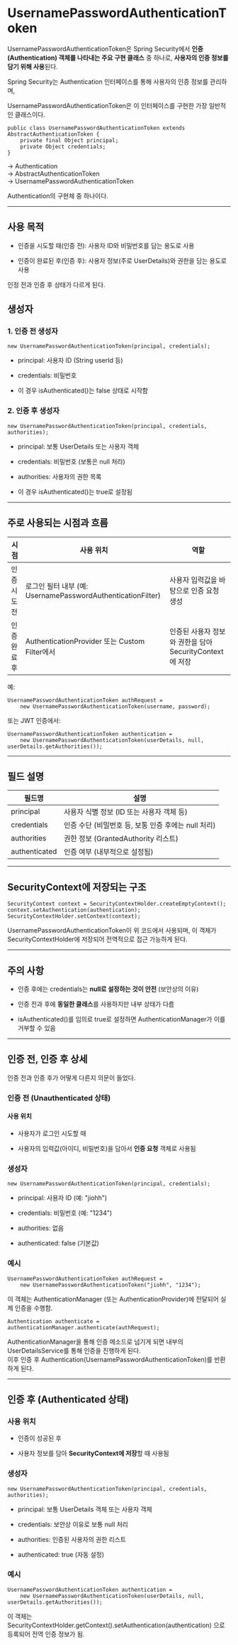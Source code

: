 # **UsernamePasswordAuthenticationToken**


UsernamePasswordAuthenticationToken은 Spring Security에서 **인증(Authentication) 객체를 나타내는 주요 구현 클래스** 중 하나로, **사용자의 인증 정보를 담기 위해 사용**된다.
  

Spring Security는 Authentication 인터페이스를 통해 사용자의 인증 정보를 관리하며,

UsernamePasswordAuthenticationToken은 이 인터페이스를 구현한 가장 일반적인 클래스이다.

```
public class UsernamePasswordAuthenticationToken extends AbstractAuthenticationToken {
    private final Object principal;
    private Object credentials;
}
```

-> Authentication  
	-> AbstractAuthenticationToken  
		-> UsernamePasswordAuthenticationToken  
		
Authentication의 구현체 중 하나이다.

---
## **사용 목적**

- 인증을 시도할 때(인증 전): 사용자 ID와 비밀번호를 담는 용도로 사용
    
- 인증이 완료된 후(인증 후): 사용자 정보(주로 UserDetails)와 권한을 담는 용도로 사용

인정 전과 인증 후 상태가 다르게 된다.

## **생성자**

  

### **1. 인증 전 생성자**

```
new UsernamePasswordAuthenticationToken(principal, credentials);
```

- principal: 사용자 ID (String userId 등)
    
- credentials: 비밀번호
    
- 이 경우 isAuthenticated()는 false 상태로 시작함
    

  

### **2. 인증 후 생성자**

```
new UsernamePasswordAuthenticationToken(principal, credentials, authorities);
```

- principal: 보통 UserDetails 또는 사용자 객체
    
- credentials: 비밀번호 (보통은 null 처리)
    
- authorities: 사용자의 권한 목록
    
- 이 경우 isAuthenticated()는 true로 설정됨
    

---

## **주로 사용되는 시점과 흐름**

|**시점**|**사용 위치**|**역할**|
|---|---|---|
|인증 시도 전|로그인 필터 내부 (예: UsernamePasswordAuthenticationFilter)|사용자 입력값을 바탕으로 인증 요청 생성|
|인증 완료 후|AuthenticationProvider 또는 Custom Filter에서|인증된 사용자 정보와 권한을 담아 SecurityContext에 저장|


예:

```
UsernamePasswordAuthenticationToken authRequest =
    new UsernamePasswordAuthenticationToken(username, password);
```

또는 JWT 인증에서:

```
UsernamePasswordAuthenticationToken authentication =
    new UsernamePasswordAuthenticationToken(userDetails, null, userDetails.getAuthorities());
```

---

## **필드 설명**

|**필드명**|**설명**|
|---|---|
|principal|사용자 식별 정보 (ID 또는 사용자 객체 등)|
|credentials|인증 수단 (비밀번호 등, 보통 인증 후에는 null 처리)|
|authorities|권한 정보 (GrantedAuthority 리스트)|
|authenticated|인증 여부 (내부적으로 설정됨)|

---

## **SecurityContext에 저장되는 구조**

```
SecurityContext context = SecurityContextHolder.createEmptyContext();
context.setAuthentication(authentication);
SecurityContextHolder.setContext(context);
```

UsernamePasswordAuthenticationToken이 위 코드에서 사용되며, 이 객체가 SecurityContextHolder에 저장되어 전역적으로 접근 가능하게 된다.

---

## **주의 사항**

- 인증 후에는 credentials는 **null로 설정하는 것이 안전** (보안상의 이유)
    
- 인증 전과 후에 **동일한 클래스**를 사용하지만 내부 상태가 다름
    
- isAuthenticated()를 임의로 true로 설정하면 AuthenticationManager가 이를 거부할 수 있음
    

---

## **인증 전, 인증 후 상세**

인증 전과 인증 후가 어떻게 다른지 의문이 들었다.  
### **인증 전 (Unauthenticated 상태)**

#### **사용 위치**

- 사용자가 로그인 시도할 때
    
- 사용자의 입력값(아이디, 비밀번호)을 담아서 **인증 요청** 객체로 사용됨
    

### **생성자**

```
new UsernamePasswordAuthenticationToken(principal, credentials);
```

- principal: 사용자 ID (예: "jiohh")
    
- credentials: 비밀번호 (예: "1234")
    
- authorities: 없음
    
- authenticated: false (기본값)
    

### **예시**

```
UsernamePasswordAuthenticationToken authRequest =
    new UsernamePasswordAuthenticationToken("jiohh", "1234");
```

이 객체는 AuthenticationManager (또는 AuthenticationProvider)에 전달되어 실제 인증을 수행함.

```
Authentication authenticate = authenticationManager.authenticate(authRequest);
```
AuthenticationManager을 통해 인증 메소드로 넘기게 되면 내부의 UserDetailsService를 통해 인증을 진행하게 된다.  
이후 인증 후 Authentication(UsernamePasswordAuthenticationToken)를 반환하게 된다.  

---

## **인증 후 (Authenticated 상태)**


### **사용 위치**

- 인증이 성공된 후
    
- 사용자 정보를 담아 **SecurityContext에 저장**할 때 사용됨
    
### **생성자**

```
new UsernamePasswordAuthenticationToken(principal, credentials, authorities);
```

- principal: 보통 UserDetails 객체 또는 사용자 객체
    
- credentials: 보안상 이유로 보통 null 처리
    
- authorities: 인증된 사용자의 권한 리스트
    
- authenticated: true (자동 설정)
    

### **예시**

```
UsernamePasswordAuthenticationToken authentication =
    new UsernamePasswordAuthenticationToken(userDetails, null, userDetails.getAuthorities());
```

이 객체는 SecurityContextHolder.getContext().setAuthentication(authentication) 으로 등록되어 전역 인증 정보가 됨.